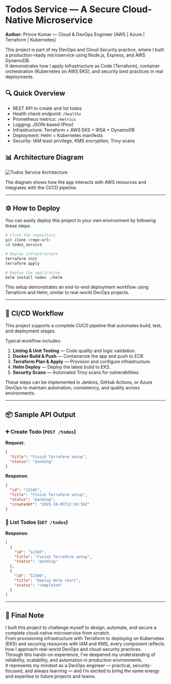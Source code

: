 # Todos Service — A Secure Cloud-Native Microservice
**Author:** Prince Kumar — Cloud & DevOps Engineer (AWS | Azure | Terraform | Kubernetes)

This project is part of my DevOps and Cloud Security practice, where I built a production-ready microservice using Node.js, Express, and AWS DynamoDB.  
It demonstrates how I apply Infrastructure as Code (Terraform), container orchestration (Kubernetes on AWS EKS), and security best practices in real deployments.

## 🔍 Quick Overview
- REST API to create and list todos  
- Health check endpoint: `/healthz`  
- Prometheus metrics: `/metrics`  
- Logging: JSON-based (Pino)  
- Infrastructure: Terraform + AWS EKS + IRSA + DynamoDB  
- Deployment: Helm + Kubernetes manifests  
- Security: IAM least privilege, KMS encryption, Trivy scans

## 📊 Architecture Diagram
![Todos Service Architecture](A_diagram_titled_"Todos_Service_—_Architecture"_il.png)

The diagram shows how the app interacts with AWS resources and integrates with the CI/CD pipeline.

---

## ⚙️ How to Deploy

You can easily deploy this project in your own environment by following these steps:

```bash
# Clone the repository
git clone <repo-url>
cd todos_service

# Deploy infrastructure
terraform init
terraform apply

# Deploy the application
helm install todos ./helm
```

This setup demonstrates an end-to-end deployment workflow using Terraform and Helm, similar to real-world DevOps projects.

---

## 🔁 CI/CD Workflow

This project supports a complete CI/CD pipeline that automates build, test, and deployment stages.

Typical workflow includes:

1. **Linting & Unit Testing** — Code quality and logic validation.  
2. **Docker Build & Push** — Containerize the app and push to ECR.  
3. **Terraform Plan & Apply** — Provision and configure infrastructure.  
4. **Helm Deploy** — Deploy the latest build to EKS.  
5. **Security Scans** — Automated Trivy scans for vulnerabilities.  

These steps can be implemented in Jenkins, GitHub Actions, or Azure DevOps to maintain automation, consistency, and quality across environments.

---

## 📦 Sample API Output

### ➕ Create Todo (`POST /todos`)
**Request:**
```json
{
  "title": "Finish Terraform setup",
  "status": "pending"
}
```

**Response:**
```json
{
  "id": "12345",
  "title": "Finish Terraform setup",
  "status": "pending",
  "createdAt": "2025-10-05T12:34:56Z"
}
```

### 📄 List Todos (`GET /todos`)
**Response:**
```json
[
  {
    "id": "12345",
    "title": "Finish Terraform setup",
    "status": "pending"
  },
  {
    "id": "12346",
    "title": "Deploy Helm chart",
    "status": "completed"
  }
]
```

---

## 💬 Final Note

I built this project to challenge myself to design, automate, and secure a complete cloud-native microservice from scratch.  
From provisioning infrastructure with Terraform to deploying on Kubernetes (EKS) and securing resources with IAM and KMS, every component reflects how I approach real-world DevOps and cloud-security practices.  
Through this hands-on experience, I’ve deepened my understanding of reliability, scalability, and automation in production environments.  
It represents my mindset as a DevOps engineer — practical, security-focused, and always learning — and I’m excited to bring the same energy and expertise to future projects and teams.
